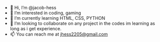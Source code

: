 - 👋 Hi, I’m @jacob-hess
- 👀 I’m interested in coding, gaming
- 🌱 I’m currently learning HTML, CSS, PYTHON
- 💞️ I’m looking to collaborate on any project in the codes im learning as long as i get experience. 
- 📫 You can reach me at jhess2205@gmail.com

<!---
jacob-hess/jacob-hess is a ✨ special ✨ repository because its `README.md` (this file) appears on your GitHub profile.
You can click the Preview link to take a look at your changes.
--->
